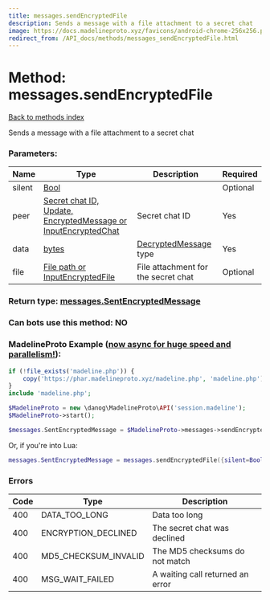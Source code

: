 ```yaml
---
title: messages.sendEncryptedFile
description: Sends a message with a file attachment to a secret chat
image: https://docs.madelineproto.xyz/favicons/android-chrome-256x256.png
redirect_from: /API_docs/methods/messages_sendEncryptedFile.html
---
```

# Method: messages.sendEncryptedFile
[Back to methods index](index.md)



Sends a message with a file attachment to a secret chat

### Parameters:

| Name     |    Type       | Description | Required |
|----------|---------------|-------------|----------|
|silent|[Bool](../types/Bool.md) |  | Optional|
|peer|[Secret chat ID, Update, EncryptedMessage or InputEncryptedChat](../types/InputEncryptedChat.md) | Secret chat ID | Yes|
|data|[bytes](../types/bytes.md) | [DecryptedMessage](../types/DecryptedMessage.md) type | Yes|
|file|[File path or InputEncryptedFile](../types/InputEncryptedFile.md) | File attachment for the secret chat | Optional|


### Return type: [messages.SentEncryptedMessage](../types/messages.SentEncryptedMessage.md)

### Can bots use this method: **NO**


### MadelineProto Example ([now async for huge speed and parallelism!](https://docs.madelineproto.xyz/docs/ASYNC.html)):


```php
if (!file_exists('madeline.php')) {
    copy('https://phar.madelineproto.xyz/madeline.php', 'madeline.php');
}
include 'madeline.php';

$MadelineProto = new \danog\MadelineProto\API('session.madeline');
$MadelineProto->start();

$messages.SentEncryptedMessage = $MadelineProto->messages->sendEncryptedFile(['silent' => Bool, 'peer' => InputEncryptedChat, 'data' => 'bytes', 'file' => InputEncryptedFile, ]);
```

Or, if you're into Lua:

```lua
messages.SentEncryptedMessage = messages.sendEncryptedFile({silent=Bool, peer=InputEncryptedChat, data='bytes', file=InputEncryptedFile, })
```

### Errors

| Code | Type     | Description   |
|------|----------|---------------|
|400|DATA_TOO_LONG|Data too long|
|400|ENCRYPTION_DECLINED|The secret chat was declined|
|400|MD5_CHECKSUM_INVALID|The MD5 checksums do not match|
|400|MSG_WAIT_FAILED|A waiting call returned an error|


